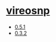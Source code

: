 # [vireosnp](https://hpc.nih.gov/apps/vireosnp.html)
- [0.5.1](/high-throughput-sequencing/vireosnp/0.5.1)
- [0.3.2](/high-throughput-sequencing/vireosnp/0.3.2)
